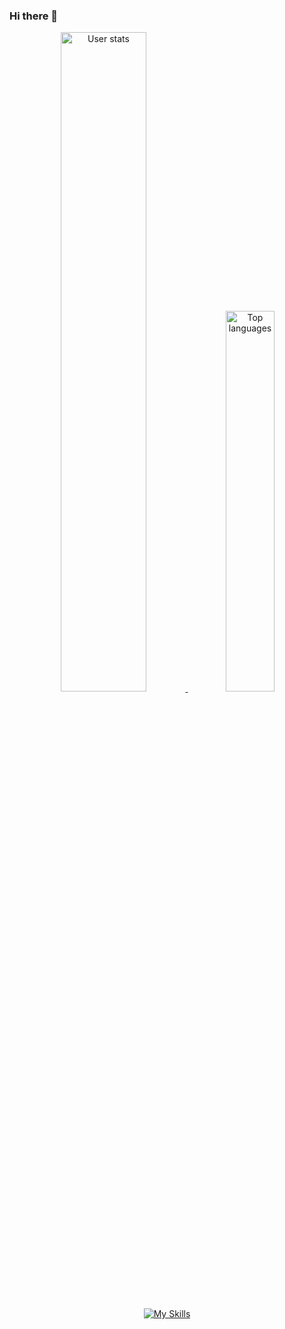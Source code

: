 ### Hi there 👋
<p align="center">
    <a href="https://github.com/anuraghazra/github-readme-stats">
        <img width="52%" src="https://github-readme-stats.vercel.app/api?username=zzwtsy&show_icons=true&theme=transparent"
            alt="User stats" />
        <img width="39.5%" src="https://github-readme-stats.vercel.app/api/top-langs/?username=zzwtsy&layout=compact&theme=transparent&langs_count=6&hide=C,C%2B%2B"
            alt="Top languages" />
     <a>
</p>
<p align="center">
    <a href="https://skillicons.dev">
        <img src="https://skillicons.dev/icons?i=java,kotlin,html,css,c,md,idea,vscode,docker,gradle,maven,github,git,linux"
            alt="My Skills" />
    <a>
</p>
